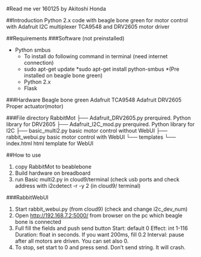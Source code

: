 #Read me 
ver 160125 by Akitoshi Honda

##Introduction
Python 2.x code with beagle bone green for motor control with Adafruit I2C multiplexer TCA9548 and DRV2605 motor driver

##Requirements
###Software (not preinstalled)
* Python smbus
	* To install do following command in terminal (need internet connection)
	* sudo apt-get update
	*sudo apt-get install python-smbus
*(Pre installed on beagle bone green)
	* Python 2.x
	* Flask

###Hardware
Beagle bone green
Adafruit TCA9548
Adafruit DRV2605
Proper actuator(motor)

###File directory
RabbitMot
	├── Adafruit_DRV2605.py		prerquired. Python library for DRV2605
	├── Adafruit_I2C_mod.py		prerquired. Python library for I2C
	├── basic_multi2.py			basic motor control without WebUI
	├── rabbit_webui.py			basic motor control with WebUI
	└── templates
    		└── index.html		html template for WebUI

##How to use

1. copy RabbitMot to beablebone
2. Build hardware on breadboard 
3. run Basic multi2.py in cloud9/terminal (check usb ports and check address with i2cdetect -r -y 2 (in cloud9/ terminal)


###RabbitWebUI

1. Start rabbit_webui.py (from cloud9) (check and change i2c_dev_num) 
2. Open http://192.168.7.2:5000/ from browser on the pc which beagle bone is connected
3. Full fill the fields and push send button
	Start: default 0
	Effect: int 1-116
	Duration: float in seconds. If you want 200ms, fill 0.2
	Interval: pause after all motors are driven. You can set also 0. 
4. To stop, set start to 0 and press send.
Don’t send string. It will crash.




